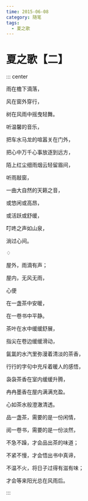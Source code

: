 ```yaml
---
time: 2015-06-08
category: 随笔
tags:
  - 夏之歌
---
```


# 夏之歌【二】

::: center

雨在檐下滴落，

风在窗外穿行，

树在风雨中摇曳轻舞。

听温馨的音乐，

把车水马龙的喧嚣关在门外，

把心中万千心事放逐到远方，

陌上红尘细雨烟云轻留眉间，

听雨敲窗，

一曲大自然的天籁之音，

或悠闲或高昂，

或活跃或舒缓，

叮咚之声如山泉，

淌过心间。

♢

屋外，雨滴有声；

屋内，无风无雨，

心便

在一盏茶中安暖，

在一卷书中平静。

茶叶在水中缓缓舒展，

指尖在卷边缓缓滑动，

氤氲的水汽里弥漫着清淡的茶香，

行行的字句中充斥着暖人的感悟，

袅袅茶香在室内缓缓升腾，

冉冉墨香在屋内满满充盈。

心如茶水般澄澈清透。

品一盏茶，需要的是一份闲情，

阅一卷书，需要的是一份淡然，

不急不躁，才会品出茶的味道；

不紧不慢，才会悟出书中真谛，

不温不火，将日子过得有滋有味；

才会等来阳光总在风雨后。

:::
